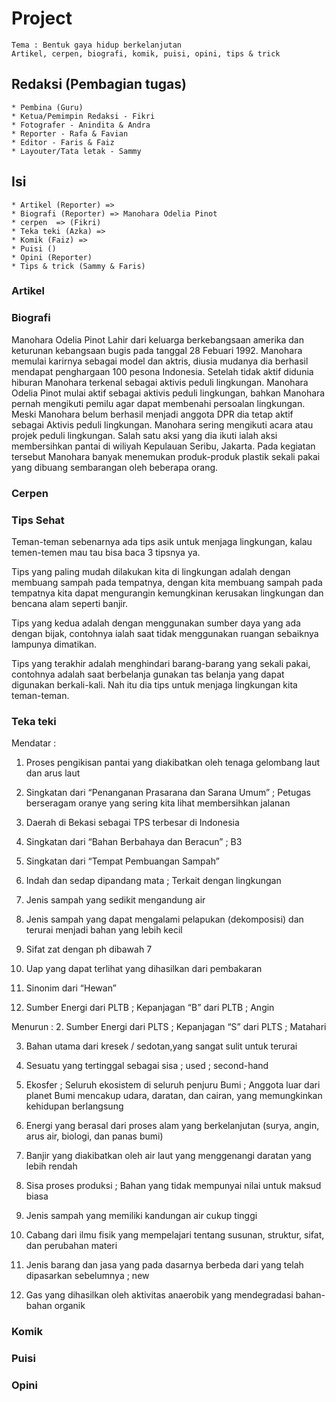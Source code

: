 # Project
    Tema : Bentuk gaya hidup berkelanjutan
    Artikel, cerpen, biografi, komik, puisi, opini, tips & trick

## Redaksi (Pembagian tugas)
    * Pembina (Guru)
    * Ketua/Pemimpin Redaksi - Fikri
    * Fotografer - Anindita & Andra
    * Reporter - Rafa & Favian
    * Editor - Faris & Faiz
    * Layouter/Tata letak - Sammy 


## Isi
    * Artikel (Reporter) => 
    * Biografi (Reporter) => Manohara Odelia Pinot
    * cerpen  => (Fikri)
    * Teka teki (Azka) => 
    * Komik (Faiz) =>
    * Puisi ()
    * Opini (Reporter)
    * Tips & trick (Sammy & Faris)


### Artikel



### Biografi
Manohara Odelia Pinot Lahir dari keluarga berkebangsaan amerika dan keturunan kebangsaan bugis pada tanggal 28 Febuari 1992. Manohara memulai karirnya sebagai model dan aktris, diusia mudanya dia berhasil mendapat penghargaan 100 pesona Indonesia. Setelah tidak aktif didunia hiburan Manohara terkenal sebagai aktivis peduli lingkungan. Manohara Odelia Pinot mulai aktif sebagai aktivis peduli lingkungan, bahkan Manohara pernah mengikuti pemilu agar dapat membenahi persoalan lingkungan. Meski Manohara belum berhasil menjadi anggota DPR dia tetap aktif sebagai Aktivis peduli lingkungan. Manohara sering mengikuti acara atau projek  peduli lingkungan. Salah satu aksi yang dia ikuti ialah aksi membersihkan pantai di wiliyah Kepulauan Seribu, Jakarta. Pada kegiatan tersebut Manohara banyak menemukan produk-produk plastik sekali pakai yang dibuang sembarangan oleh beberapa orang.


### Cerpen


### Tips Sehat
Teman-teman sebenarnya ada tips asik untuk menjaga lingkungan, kalau temen-temen mau tau bisa baca 3 tipsnya ya. 

Tips yang paling mudah dilakukan kita di lingkungan adalah dengan membuang sampah pada tempatnya, dengan kita membuang sampah pada tempatnya kita dapat mengurangin kemungkinan kerusakan lingkungan dan bencana alam seperti banjir. 

Tips yang kedua adalah dengan menggunakan sumber daya yang ada dengan bijak, contohnya ialah saat tidak menggunakan ruangan sebaiknya lampunya dimatikan. 

Tips yang terakhir adalah menghindari barang-barang yang sekali pakai, contohnya adalah saat berbelanja gunakan tas belanja yang dapat digunakan berkali-kali. Nah itu dia tips untuk menjaga lingkungan kita teman-teman.


### Teka teki
Mendatar :
1. Proses pengikisan pantai yang diakibatkan oleh tenaga gelombang laut dan arus laut

3. Singkatan dari “Penanganan Prasarana dan Sarana Umum” ; Petugas berseragam oranye yang sering kita lihat membersihkan jalanan

5. Daerah di Bekasi sebagai TPS terbesar di Indonesia

8. Singkatan dari “Bahan Berbahaya dan Beracun” ; B3

9. Singkatan dari “Tempat Pembuangan Sampah”

10. Indah dan sedap dipandang mata ; Terkait dengan lingkungan

13. Jenis sampah yang sedikit mengandung air

14. Jenis sampah yang dapat mengalami pelapukan (dekomposisi) dan terurai menjadi bahan yang lebih kecil

17. Sifat zat dengan ph dibawah 7

18. Uap yang dapat terlihat yang dihasilkan dari pembakaran

19. Sinonim dari “Hewan”

20. Sumber Energi dari PLTB ; Kepanjagan “B” dari PLTB ; Angin

Menurun : 
2. Sumber Energi dari PLTS ; Kepanjagan “S” dari PLTS ; Matahari

3. Bahan utama dari kresek / sedotan,yang sangat sulit untuk terurai

4. Sesuatu yang tertinggal sebagai sisa ; used ; second-hand

5. Ekosfer ; Seluruh ekosistem di seluruh penjuru Bumi ; Anggota luar dari planet Bumi mencakup udara, daratan, dan cairan, yang memungkinkan kehidupan berlangsung

6. Energi yang berasal dari proses alam yang berkelanjutan (surya, angin, arus air, biologi, dan panas bumi)

7. Banjir yang diakibatkan oleh air laut yang menggenangi daratan yang lebih rendah

11. Sisa proses produksi ; Bahan yang tidak mempunyai nilai untuk maksud biasa

12. Jenis sampah yang memiliki kandungan air cukup tinggi

15. Cabang dari ilmu fisik yang mempelajari tentang susunan, struktur, sifat, dan perubahan materi

16. Jenis barang dan jasa yang pada dasarnya berbeda dari yang telah dipasarkan sebelumnya ; new

21. Gas yang dihasilkan oleh aktivitas anaerobik yang mendegradasi bahan-bahan organik


### Komik
### Puisi
### Opini

